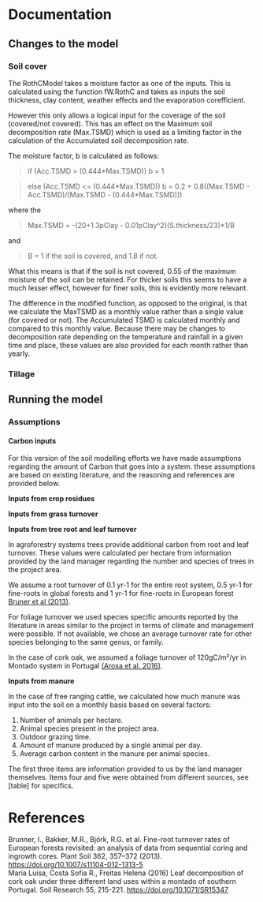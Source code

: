 # Documentation

## Changes to the model

### Soil cover 
The RothCModel takes a moisture factor as one of the inputs. This is calculated using the function fW.RothC and takes as inputs the soil thickness, clay content, weather effects and the evaporation corefficient. 

However this only allows a logical input for the coverage of the soil (covered/not covered). This has an effect on the Maximum soil decomposition rate (Max.TSMD) which is used as a limiting factor in the calculation of the Accumulated soil decomposition rate. 

The moisture factor, b is calculated as follows:

>  if (Acc.TSMD > (0.444*Max.TSMD)) b = 1 

> else (Acc.TSMD <= (0.444\*Max.TSMD)) b = 0.2 + 0.8((Max.TSMD - Acc.TSMD)/(Max.TSMD - (0.444\*Max.TSMD)))

where the 

> Max.TSMD = -(20+1.3pClay - 0.01pClay^2)(S.thickness/23)*1/B

and

> B = 1 if the soil is covered, and 1.8 if not. 


What this means is that if the soil is not covered, 0.55 of the maximum moisture of the soil can be retained. For thicker soils this seems to have a much lesser effect, however for finer soils, this is evidently more relevant. 

The difference in the modified function, as opposed to the original, is that we calculate the MaxTSMD as a monthly value rather than a single value (for covered or not). The Accumulated TSMD is calculated monthly and compared to this monthly value. Because there may be changes to decomposition rate depending on the temperature and rainfall in a given time and place, these values are also provided for each month rather than yearly. 

### Tillage




## Running the model

### Assumptions

#### Carbon inputs

For this version of the soil modelling efforts we have made assumptions regarding the amount of Carbon that goes into a system.  these assumptions are based on existing literature, and the reasoning and references are provided below. 


**Inputs from crop residues** 


**Inputs from grass turnover** 

**Inputs from tree root and leaf turnover** 

In agroforestry systems trees provide additional carbon from root and leaf turnover. These values were calculated per hectare from information provided by the land manager regarding the number and species of trees in the project area. 

We assume a root turnover of 0.1 yr-1 for the entire root system, 0.5 yr-1 for fine-roots in global forests and 1 yr-1 for fine-roots in European forest [Bruner et al (2013)](https://doi.org/10.1007/s11104-012-1313-5).

For foliage turnover we used species specific amounts reported by the literature in areas similar to the project in terms of climate and management were possible. If not available, we chose an average turnover rate for other species belonging to the same genus, or family. 

In the case of cork oak, we assumed a foliage turnover of 120gC/m²/yr in Montado system in Portugal [(Arosa et al. 2016)](https://doi.org/10.1071/SR15347). 


**Inputs from manure**

In the case of free ranging cattle, we calculated how much manure was input into the soil on a monthly basis based on several factors: 

1. Number of animals per hectare.
2. Animal species present in the project area. 
3. Outdoor grazing time.
4. Amount of manure produced by a single animal per day. 
5. Average carbon content in the manure per animal species. 

The first three items are information provided to us by the land manager themselves. Items four and five were obtained from different sources, see [table] for specifics. 

# References

Brunner, I., Bakker, M.R., Björk, R.G. et al. Fine-root turnover rates of European forests revisited: an analysis of data from sequential coring and ingrowth cores. Plant Soil 362, 357–372 (2013). https://doi.org/10.1007/s11104-012-1313-5  
Maria Luísa, Costa Sofia R., Freitas Helena (2016) Leaf decomposition of cork oak under three different land uses within a montado of southern Portugal. Soil Research 55, 215-221. https://doi.org/10.1071/SR15347  
